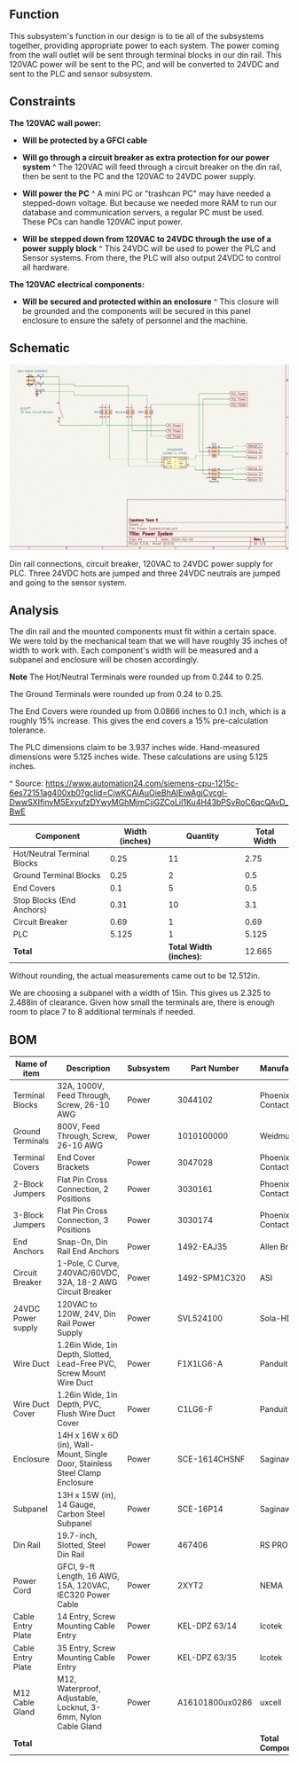 ## Function

This subsystem's function in our design is to tie all of the subsystems together, providing appropriate power to each system. The power coming from the wall outlet will be sent through terminal blocks in our din rail. This 120VAC power will be sent to the PC, and will be converted to 24VDC and sent to the PLC and sensor subsystem.

## Constraints

**The 120VAC wall power:**
* **Will be protected by a GFCI cable**

* **Will go through a circuit breaker as extra protection for our power system**
^ The 120VAC will feed through a circuit breaker on the din rail, then be sent to the PC and the 120VAC to 24VDC power supply.

* **Will power the PC**
^ A mini PC or "trashcan PC" may have needed a stepped-down voltage. But because we needed more RAM to run our database and communication servers, a regular PC must be used. These PCs can handle 120VAC input power.

* **Will be stepped down from 120VAC to 24VDC through the use of a power supply block**
^ This 24VDC will be used to power the PLC and Sensor systems. From there, the PLC will also output 24VDC to control all hardware.

**The 120VAC electrical components:**
* **Will be secured and protected within an enclosure**
^ This closure will be grounded and the components will be secured in this panel enclosure to ensure the safety of personnel and the machine.

## Schematic

![Schematic](https://github.com/DillonSW/Capstone_Team_5/blob/Power-Subsystem/images/PowerSchemOne.jpg)

Din rail connections, circuit breaker, 120VAC to 24VDC power supply for PLC. Three 24VDC hots are jumped and three 24VDC neutrals are jumped and going to the sensor system.

## Analysis

The din rail and the mounted components must fit within a certain space. We were told by the mechanical team that we will have roughly 35 inches of width to work with. Each component's width will be measured and a subpanel and enclosure will be chosen accordingly.

**Note**
The Hot/Neutral Terminals were rounded up from 0.244 to 0.25.

The Ground Terminals were rounded up from 0.24 to 0.25.

The End Covers were rounded up from 0.0866 inches to 0.1 inch, which is a roughly 15% increase. This gives the end covers a 15% pre-calculation tolerance.

The PLC dimensions claim to be 3.937 inches wide. Hand-measured dimensions were 5.125 inches wide. These calculations are using 5.125 inches.

^ Source: https://www.automation24.com/siemens-cpu-1215c-6es72151ag400xb0?gclid=CjwKCAiAuOieBhAIEiwAgjCvcgl-DwwSXIfjnvM5ExyufzDYwyMGhMjmCjiGZCoLiI1Ku4H43bPSvRoC6qcQAvD_BwE


| Component | Width (inches) | Quantity | Total Width |
|-----------|-------|----------|------------|
| Hot/Neutral Terminal Blocks | 0.25 | 11 | 2.75 |
| Ground Terminal Blocks | 0.25 | 2 | 0.5 |
| End Covers | 0.1 | 5 | 0.5 |
| Stop Blocks (End Anchors) | 0.31 | 10 | 3.1 |
| Circuit Breaker | 0.69 | 1 | 0.69 |
| PLC | 5.125 | 1 | 5.125 |
|**Total** |  | **Total Width (inches):** | 12.665 |

Without rounding, the actual measurements came out to be 12.512in.

We are choosing a subpanel with a width of 15in. This gives us 2.325 to 2.488in of clearance. Given how small the terminals are, there is enough room to place 7 to 8 additional terminals if needed.

## BOM

| Name of item | Description | Subsystem | Part Number | Manufacturer | Quantity | Price | Total |
|--------------|-------------|-----------|-------------|--------------|----------|-------|-------|
| Terminal Blocks | 32A, 1000V, Feed Through, Screw, 26-10 AWG | Power | 3044102 | Phoenix Contact | 11 | $1.18 | $12.98 |
| Ground Terminals | 800V, Feed Through, Screw, 26-10 AWG | Power | 1010100000 | Weidmuller | 3 | $7.43 | $22.29 |
| Terminal Covers | End Cover Brackets | Power | 3047028 | Phoenix Contact | 5 | $0.82 | $4.10 |
| 2-Block Jumpers | Flat Pin Cross Connection, 2 Positions | Power | 3030161 | Phoenix Contact | 2 | $0.88 | $1.76 |
| 3-Block Jumpers | Flat Pin Cross Connection, 3 Positions | Power | 3030174 | Phoenix Contact | 3 | $1.80 | $5.40 |
| End Anchors | Snap-On, Din Rail End Anchors | Power | 1492-EAJ35 | Allen Bradley | 10 | $2.42 | $24.20 |
| Circuit Breaker | 1-Pole, C Curve, 240VAC/60VDC, 32A, 18-2 AWG Circuit Breaker | Power | 1492-SPM1C320 | ASI | 1 | $8.48 | $8.48 |
| 24VDC Power supply | 120VAC to 120W, 24V, Din Rail Power Supply | Power | SVL524100 | Sola-HD | 1 | $74.59 | $74.59 |
| Wire Duct | 1.26in Wide, 1in Depth, Slotted, Lead-Free PVC, Screw Mount Wire Duct | Power | F1X1LG6-A | Panduit | 1 | $29.02 | $29.02 |
| Wire Duct Cover | 1.26in Wide, 1in Depth, PVC, Flush Wire Duct Cover | Power | C1LG6-F | Panduit | 1 | $7.05 | $7.05 |
| Enclosure | 14H x 16W x 6D (in), Wall-Mount, Single Door, Stainless Steel Clamp Enclosure | Power | SCE-1614CHSNF | Saginaw | 1 | $186.00 | $186.00 |
| Subpanel | 13H x 15W (in), 14 Gauge, Carbon Steel Subpanel | Power | SCE-16P14 | Saginaw | 1 | $29.50 | $29.50 |
| Din Rail | 19.7-inch, Slotted, Steel Din Rail | Power | 467406 | RS PRO | 1 | $4.99 | $4.99 |
| Power Cord | GFCI, 9-ft Length, 16 AWG, 15A, 120VAC, IEC320 Power Cable | Power | 2XYT2 | NEMA | 1 | $47.84 | $47.84 |
| Cable Entry Plate | 14 Entry, Screw Mounting Cable Entry | Power | KEL-DPZ 63/14 | Icotek | 1 | $26.11 | $26.11 |
| Cable Entry Plate | 35 Entry, Screw Mounting Cable Entry | Power | KEL-DPZ 63/35 | Icotek | 1 | $26.11 | $26.11 |
| M12 Cable Gland | M12, Waterproof, Adjustable, Locknut, 3-6mm, Nylon Cable Gland | Power | A16101800ux0286 | uxcell | 1 | $6.49 | $6.49|
| **Total** |  |  |  | **Total Components** | 44 | **Total Cost** | $516.91 |
